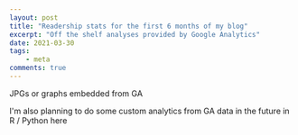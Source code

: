 ```yaml
---
layout: post
title: "Readership stats for the first 6 months of my blog"
excerpt: "Off the shelf analyses provided by Google Analytics"
date: 2021-03-30
tags:
    - meta
comments: true
---
```



JPGs or graphs embedded from GA


I'm also planning to do some custom analytics from GA data in the future in R / Python here
